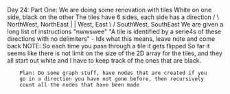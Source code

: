 Day 24:
	Part One:
		We are doing some renovation with tiles
		White on one side, black on the other
		The tiles have 6 sides, each side has a direction
		 / \   NorthWest, NorthEast
		|   |  West, East
		 \ /   SouthWest, SouthEast
		We are given a long list of instructions "nwwswee"
		"A tile is identified by a serie4s of these directions with 
		no delimiters" - Idk what this means, leave note and come back
		NOTE: So each time you pass through a tile it gets flipped
		So far it seems like there is not limit on the size of the 
		2D array for the tiles, and they all start out white and I have
		to keep track of the ones that are black.

		Plan: Do some graph stuff, have nodes that are created if you 
		go in a direction you have not gone before, then recursively
		count all the nodes that have been made
